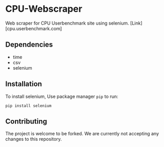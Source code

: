 # CPU-Webscraper

Web scraper for CPU Userbenchmark site using selenium. [Link][cpu.userbenchmark.com]

## Dependencies

- time
- csv
- selenium

## Installation

To install selenium, Use package manager `pip` to run:
```
pip install selenium
```

## Contributing

The project is welcome to be forked. We are currently not accepting any changes to this repository.
